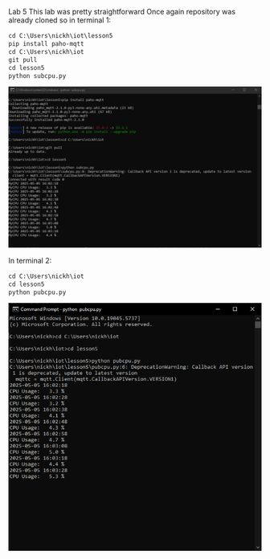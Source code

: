 Lab 5
This lab was pretty straightforward
Once again repository was already cloned so in terminal 1:
```
cd C:\Users\nickh\iot\lesson5
pip install paho-mqtt
cd C:\Users\nickh\iot
git pull
cd lesson5
python subcpu.py
```
![sub](sub.PNG)

In terminal 2:
```
cd C:\Users\nickh\iot
cd lesson5
python pubcpu.py
```

![pub](pub.PNG)

